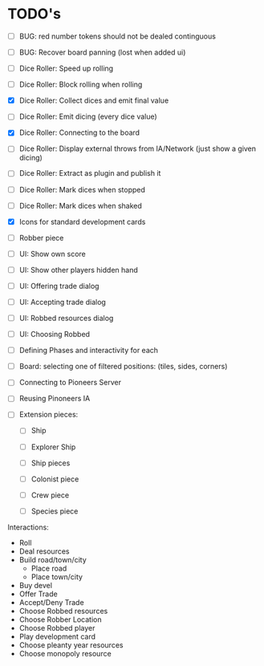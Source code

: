 # TODO's

- [ ] BUG: red number tokens should not be dealed continguous
- [ ] BUG: Recover board panning (lost when added ui)
- [ ] Dice Roller: Speed up rolling
- [ ] Dice Roller: Block rolling when rolling
- [x] Dice Roller: Collect dices and emit final value
- [ ] Dice Roller: Emit dicing (every dice value)
- [x] Dice Roller: Connecting to the board
- [ ] Dice Roller: Display external throws from IA/Network (just show a given dicing)
- [ ] Dice Roller: Extract as plugin and publish it
- [ ] Dice Roller: Mark dices when stopped
- [ ] Dice Roller: Mark dices when shaked

- [x] Icons for standard development cards
- [ ] Robber piece
- [ ] UI: Show own score
- [ ] UI: Show other players hidden hand
- [ ] UI: Offering trade dialog
- [ ] UI: Accepting trade dialog
- [ ] UI: Robbed resources dialog
- [ ] UI: Choosing Robbed 
- [ ] Defining Phases and interactivity for each
- [ ] Board: selecting one of filtered positions: (tiles, sides, corners)
- [ ] Connecting to Pioneers Server
- [ ] Reusing Pinoneers IA
- [ ] Extension pieces:
    - [ ] Ship
    - [ ] Explorer Ship
    - [ ] Ship pieces
    - [ ] Colonist piece
    - [ ] Crew piece
    - [ ] Species piece


Interactions:

- Roll
- Deal resources
- Build road/town/city
    - Place road
    - Place town/city
- Buy devel
- Offer Trade
- Accept/Deny Trade
- Choose Robbed resources
- Choose Robber Location
- Choose Robbed player
- Play development card
- Choose pleanty year resources
- Choose monopoly resource


